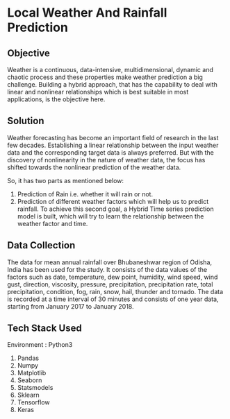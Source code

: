 # Local Weather And Rainfall Prediction

## Objective
Weather is a continuous, data-intensive, multidimensional, dynamic and chaotic process and these properties make weather prediction a big challenge. Building a hybrid approach, that has the capability to deal with linear and nonlinear relationships which is best suitable in most applications, is the objective here.

## Solution
Weather forecasting has become an important field of research in the last few decades. Establishing a linear relationship between the input weather data and the corresponding target data is always preferred. But with the discovery of nonlinearity in the nature of weather data, the focus has shifted towards the nonlinear prediction of the weather data.

So, it has two parts as mentioned below:
1.	Prediction of Rain i.e. whether it will rain or not.
2.	Prediction of different weather factors which will help us to predict rainfall.
To achieve this second goal, a Hybrid Time series prediction model is built, which will try to learn the relationship between the weather factor and time.

## Data Collection
The data for mean annual rainfall over Bhubaneshwar region of Odisha, India has been used for the study. It consists of the data values of the factors such as date, temperature, dew point, humidity, wind speed, wind gust, direction, viscosity, pressure, precipitation, precipitation rate, total precipitation, condition, fog, rain, snow, hail, thunder and tornado. The data is recorded at a time interval of 30 minutes and consists of one year data, starting from January 2017 to January 2018.

## Tech Stack Used 
Environment : Python3
1. Pandas
2. Numpy
3. Matplotlib
4. Seaborn
5. Statsmodels
6. Sklearn
7. Tensorflow
8. Keras




